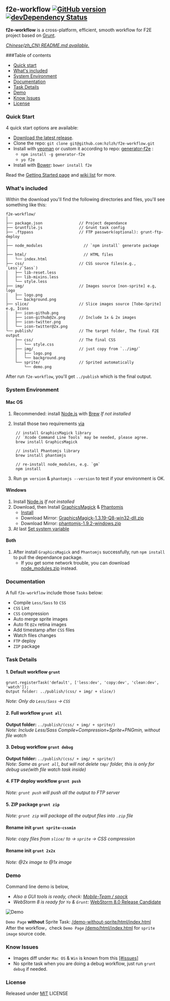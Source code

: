 ## f2e-workflow  [![GitHub version](https://badge.fury.io/gh/hzlzh%2Ff2e-workflow.png)](http://badge.fury.io/gh/hzlzh%2Ff2e-workflow) [![devDependency Status](https://david-dm.org/hzlzh/f2e-workflow/dev-status.png?theme=shields.io)](https://david-dm.org/hzlzh/f2e-workflow#info=devDependencies)

**f2e-workflow** is a cross-platform, efficient, smooth workflow for F2E project based on [Grunt].

*[Chinese(zh_CN) README.md available.](https://github.com/hzlzh/Grunt-Workflow/blob/master/README-zh_CN.md)*   

###Table of contents

* [Quick start](#quick-start)
* [What's included](#whats-included)
* [System Environment](#system-environment)
* [Documentation](#documentation)
* [Task Details](#task-details)
* [Demo](#demo)
* [Know Issues](#know-issues)
* [License](#license)

### Quick Start

4 quick start options are available:

- [Download the latest release](https://github.com/hzlzh/f2e-workflow/archive/master.zip).
- Clone the repo: `git clone git@github.com:hzlzh/f2e-workflow.git`
- Install with [yeoman](http://yeoman.io/) or custom it according to repo: [generator-f2e] : 
    - `npm install -g generator-f2e`
    - `yo f2e`
- Install with [Bower](http://bower.io/): `bower install f2e`

Read the [Getting Started page] and [wiki list] for more.

### What's included

Within the download you'll find the following directories and files, you'll see something like this:

```
f2e-workflow/
│
├── package.json                // Project dependance
├── Gruntfile.js                // Grunt task config
├── .ftppass                    // FTP passwork(optional): grunt-ftp-deploy
│
├── node_modules                  // `npm install` generate package
│
├── html/                         // HTML files
│   └── index.html
├── css/                        // CSS source files(e.g., `Less`/`Sass`)
│   ├── lib-reset.less
│   ├── lib-mixins.less
│   └── style.less
├── img/                        // Images source [non-sprite] e.g, logo
│   ├── logo.png
│   └── background.png
├── slice/                      // Slice images source [Tobe-Sprite] e.g, Icons
│   ├── icon-github.png
│   ├── icon-github@2x.png      // Include 1x & 2x images
│   ├── icon-twitter.png
│   └── icon-twitter@2x.png
└── publish/                    // The target folder, The final F2E output
    ├── css/                    // The final CSS
    │   └── style.css
    ├── img/                    // just copy from `../img/`
    │   ├── logo.png
    │   └── background.png
    └── sprite/                 // Sprited automatically
        └── demo.png
```

After run `f2e-workflow`, you'll get `../publish` which is the final output.

### System Environment

#### Mac OS

1. Recommended: install [Node.js] with [Brew] *If not installed*
2. Install those two requirements [via](https://github.com/Ensighten/spritesmith#requirements)

        // install GraphicsMagick library
        // `Xcode Command Line Tools` may be needed, please agree.
        brew install GraphicsMagick
        
        // install Phantomjs library
        brew install phantomjs
        
        // re-install node_modules, e.g. `gm`
        npm install

3. Run `gm version` & `phantomjs --version` to test if your environment is OK.

#### Windows

1. Install [Node.js] *If not installed*
2. Download, then Install [GraphicsMagick] & [Phantomjs]  
    * [Install ](https://github.com/hzlzh/f2e-workflow/issues/2)  
    * Download Mirror: [GraphicsMagick-1.3.19-Q8-win32-dll.zip](https://app.box.com/s/95johmr7aggnqvrcpabu)
    * Download Mirror: [phantomjs-1.9.2-windows.zip](https://app.box.com/s/95johmr7aggnqvrcpabu)
3. At last [Set system variable](https://github.com/hzlzh/f2e-workflow/issues/6)

#### Both

1. After install `GraphicsMagick` and `Phantomjs` successfully, run `npm install` to pull the dependance package.
    * If you get some network trouble, you can download [node_modules.zip](https://app.box.com/s/95johmr7aggnqvrcpabu) instead.

<a name="details"></a>
### Documentation

A full `f2e-workflow` include those `Tasks` below:
    
* Compile `Less/Sass` to `CSS`
* `CSS` Lint
* `CSS` compression
* Auto merge sprite images
* Auto fit `@2x` retina images
* Add timestamp after `CSS` files
* Watch files changes
* `FTP` deploy
* `ZIP` package

### Task Details

#### 1. Default workflow `grunt`

```
grunt.registerTask('default', ['less:dev', 'copy:dev', 'clean:dev', 'watch']);
Output folder: ../publish/(css/ + img/ + slice/) 
```

*Note: Only do `Less/Sass` -> `CSS`*


#### 2. Full workflow `grunt all`

**Output folder:** `../publish/(css/ + img/ + sprite/)`  
*Note: Include Less/Sass Compile+Compression+Sprite+PNGmin, without file watch*

#### 3. Debug workflow `grunt debug`

**Output folder:** `../publish/(css/ + img/ + sprite/)`  
*Note: Same as `grunt all`, but will not delete `tmp/` folder, this is only for debug use(with file watch task inside)*

#### 4. FTP deploy workflow `grunt push`

*Note: `grunt push` will push all the output to FTP server*

#### 5. ZIP package `grunt zip`

*Note: `grunt zip` will package all the output files into `.zip` file*

#### Rename init `grunt sprite-cssmin`

*Note: copy files from `slice/` to -> `sprite` -> CSS compression*

#### Rename init `grunt 2x2x`

*Note: @2x image to @1x image*

### Demo

Command line demo is below,  

* *Also a GUI tools is ready, check: [Mobile-Team / spock](https://github.com/Mobile-Team/spock)*  
* *WebStorm 8 is ready for `Yo` & `Grunt`:* [WebStorm 8.0 Release Candidate](http://blog.jetbrains.com/webstorm/2014/03/webstorm-8-rc/)

![Demo](https://f.cloud.github.com/assets/1049575/2406255/386e803c-aa67-11e3-982b-36590d24f459.gif)

`Demo Page` **without** Sprite Task: [/demo-without-sprite/html/index.html](http://hzlzh.github.io/f2e-workflow/demo-without-sprite/html/index.html)  
After the workflow，check `Demo Page` [/demo/html/index.html](http://hzlzh.github.io/f2e-workflow/demo/html/index.html) for `sprite image` source code.

### Know Issues

* Images diff under `Mac OS` & `Win` is known from this [\[#issues\]](https://github.com/zauni/pngmin/issues/6)
* No sprite task when you are doing a debug workflow, just run `grunt debug` if needed.

### License

Released under [MIT] LICENSE

[MIT]: http://rem.mit-license.org/
[Grunt]: http://gruntjs.com/
[Getting Started page]: https://github.com/hzlzh/f2e-workflow#details
[wiki list]: https://github.com/hzlzh/f2e-workflow/issues
[Brew]: http://brew.sh/
[Node.js]: http://nodejs.org/
[GraphicsMagick]: http://www.graphicsmagick.org/
[generator-f2e]: https://github.com/hzlzh/generator-f2e 'Generator F2E'
[Phantomjs]: http://phantomjs.org/